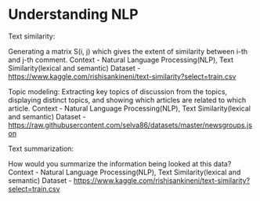 # Understanding NLP

Text similarity:

Generating a matrix S(i, j) which gives the extent of similarity between i-th and j-th comment.
Context - Natural Language Processing(NLP), Text Similarity(lexical and semantic)
Dataset - https://www.kaggle.com/rishisankineni/text-similarity?select=train.csv

Topic modeling: 
Extracting key topics of discussion from the topics, displaying distinct topics, and showing which articles are related to which article.
Context - Natural Language Processing(NLP), Text Similarity(lexical and semantic)
Dataset - https://raw.githubusercontent.com/selva86/datasets/master/newsgroups.json

Text summarization:

How would you summarize the information being looked at this data?
Context - Natural Language Processing(NLP), Text Similarity(lexical and semantic)
Dataset - https://www.kaggle.com/rishisankineni/text-similarity?select=train.csv

